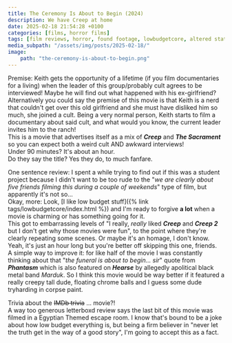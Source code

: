 ```yaml
---
title: The Ceremony Is About to Begin (2024)
description: We have Creep at home
date: 2025-02-18 21:54:28 +0100
categories: [films, horror films]
tags: [film reviews, horror, found footage, lowbudgetcore, altered states, just shaman stuff, there was an attempt, featuring the most obnoxious people on earth, wrong place wrong face, they say the title]
media_subpath: "/assets/img/posts/2025-02-18/"
image:
    path: "the-ceremony-is-about-to-begin.png"
---
```

<span class="reviewsection">Premise:</span> Keith gets the opportunity of a lifetime (if you film documentaries for a living) when the leader of this group/probably cult agrees to be interviewed! Maybe he will find out what happened with his ex-girlfriend?<br/>Alternatively you could say the premise of this movie is that Keith is a nerd that couldn't get over this old girlfriend and she must have disliked him so much, she joined a cult. Being a very normal person, Keith starts to film a documentary about said cult, and what would you know, the current leader invites him to the ranch!<br/> This is a movie that advertises itself as a mix of ***Creep*** and ***The Sacrament*** so you can expect both a weird cult AND awkward interviews!<br/>
<span class="reviewsection">Under 90 minutes?</span> It's about an hour.<br/>
<span class="reviewsection">Do they say the title?</span> Yes they do, to much fanfare.

<span class="reviewsection">One sentence review:</span> I spent a while trying to find out if this was a student project because I didn't want to be too rude to the "*we are clearly about five friends filming this during a couple of weekends*" type of film, but apparently it's not so...<br/>
<span class="reviewsection">Okay, more:</span> Look, [I like low budget stuff]({% link tags/lowbudgetcore/index.html %}) and I'm ready to forgive **a lot** when a movie is charming or has something going for it.<br/>This got to embarrassing levels of "I really, *really* liked ***Creep*** and ***Creep 2*** but I don't get why those movies were fun", to the point where they're clearly repeating some scenes. Or maybe it's an homage, I don't know.<br/>Yeah, it's just an hour long but you're better off skipping this one, friends.<br/>
<span class="reviewsection">A simple way to improve it:</span> for like half of the movie I was constantly thinking about that "*the funeral is about to begin... sir*" quote from ***Phantasm*** which is also featured on ***Hearse*** by allegedly apolitical black metal band *Marduk*. So I think this movie would be way better if it featured a really creepy tall dude, floating chrome balls and I guess some dude tryharding in corpse paint.

<span class="reviewsection">Trivia about the ~~IMDb trivia~~ ... movie?!</span><br/>A way too generous letterboxd review says the last bit of this movie was filmed in a Egyptian Themed escape room. I know that's bound to be a joke about how low budget everything is, but being a firm believer in "never let the truth get in the way of a good story", I'm going to accept this as a fact.